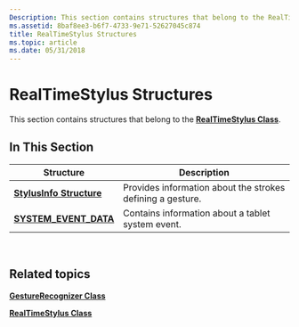 ```yaml
---
Description: This section contains structures that belong to the RealTimeStylus Class.
ms.assetid: 8baf8ee3-b6f7-4733-9e71-52627045c874
title: RealTimeStylus Structures
ms.topic: article
ms.date: 05/31/2018
---
```


# RealTimeStylus Structures

This section contains structures that belong to the [**RealTimeStylus Class**](realtimestylus-class.md).

## In This Section



| Structure                                        | Description                                                           |
|--------------------------------------------------|-----------------------------------------------------------------------|
| [**StylusInfo Structure**](/windows/desktop/api/RTSCom/ns-rtscom-stylusinfo)       | Provides information about the strokes defining a gesture.<br/> |
| [**SYSTEM\_EVENT\_DATA**](/windows/win32/api/tpcshrd/ns-tpcshrd-system_event_data) | Contains information about a tablet system event.<br/>          |



 

## Related topics

<dl> <dt>

[**GestureRecognizer Class**](gesturerecognizer-class.md)
</dt> <dt>

[**RealTimeStylus Class**](realtimestylus-class.md)
</dt> </dl>

 

 




